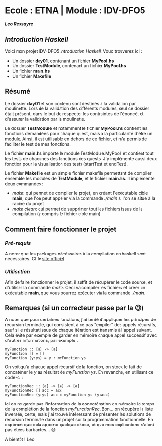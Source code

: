 # Ecole : __ETNA__ | Module : IDV-DFO5
___Leo Ressayre___
## _Introduction Haskell_


Voici mon projet IDV-DFO5 _Introduction Haskell_.
Vouc trouverez ici : 
 - Un dossier __day01__, contenant un fichier __MyPool.hs__
 - Un dossier __TestModule__, contenant un fichier __MyPool.hs__
 - Un fichier __main.hs__
 - Un fichier __Makefile__

## Résumé

Le dossier __day01__ et son contenu sont destinés à la validation par moulinette. Lors de la validation des différents modules, seul ce dossier était présent, dans le but de respecter les contraintes de l'énoncé, et d'assurer la validation par la moulinette.

Le dossier __TestModule__ et notamment le fichier __MyPool.hs__ contient les fonctions demandées pour chaque quest, mais a la particularité d'être un module. Ainsi, il est utilisable en dehors de ce fichier, et m'a permis de faciliter le test de mes fonctions.

Le fichier __main.hs__ importe le module TestModule.MyPool, et contient tout les tests de chacunes des fonctions des quests. J'y implémente aussi deux fonction pour la visualisation des tests (startTest et endTest).

Le fichier __Makefile__ est un simple fichier makefile permettant de compiler ensemble les modules de __TestModule__, et le fichier __main.hs__. Il implémente deux commandes : 
 - _make_: qui permet de compiler le projet, en créant l'exécutable cible __main__, que l'on peut appeler via la commande _./main_ si l'on se situe à la racine du projet
 - _make clean_: qui permet de supprimer tout les fichiers issus de la compilation (y compris le fichier cible main)



## Comment faire fonctionner le projet
### _Pré-requis_
A noter que les packages nécéssaires à la compilation en haskell sont nécéssaires.
Cf le [site officiel](https://www.haskell.org/ghcup/install/)

### _Utilisation_
Afin de faire fonctionner le projet, il suffit de récupérer le code source, et d'utiliser la commande _make_. Ceci va compiler les fichiers et créer un exécutable __main__, que vous pourrez exécuter via la commande _./main_.

## Remarques (si un correcteur passe par la 😉)
A noter que pour certaines fonctions, j'ai tenté d'appliquer les principes de récursion terminale, qui consistent à ne pas "empiler" des appels récursifs, sauf si le résultat issus de chaque itération est transmis à l'appel suivant. Cela évite par exemple de garder en mémoire chaque appel successif avec d'autres informations, par exemple : 

    myFunction :: [a] -> [a]
    myFunction [] = []
    myFunction (y:ys) = y : myFunction ys
    
On voit qu'à chaque appel récursif de la fonction, on stock le fait de concaténer le _y_ au résultat de _myFunction ys_.
En revanche, en utilisant ce code-ci : 

    myFunctionRec :: [a] -> [a] -> [a]
    myFunctionRec [] acc = acc
    myFunctionRec (y:ys) acc = myFunction ys (y:acc)
    
Ici on ne garde pas l'information de la concaténation en mémoire le temps de la complétion de la fonction _myFunctionRec_.
Bon... on récupère la liste inversée, certe, mais j'ai trouvé intéressant de présenter les solutions de récursion terminale dans un projet sur la programmation fonctionnelle.
En espérant que cela apporte quelque chose, et que mes explications n'aient pas étées barbantes... 😅

A bientôt !
Leo

